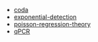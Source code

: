 * [coda](https://athowes.github.io/exp-growth/coda)
* [exponential-detection](https://athowes.github.io/exp-growth/exponential-detection)
* [poisson-regression-theory](https://athowes.github.io/exp-growth/poisson-regression-theory)
* [qPCR](https://athowes.github.io/exp-growth/qPCR)
